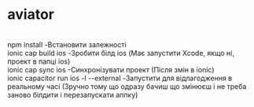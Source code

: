 # aviator
<br>npm install                            -Встановити залежності
<br>ionic cap build ios                    -Зробити білд ios (Має запустити Xcode, якщо ні, проект в папці ios)
<br>ionic cap sync ios                     -Cинхронізувати проект (Після змін в ionic)
<br>ionic capacitor run ios -l --external  -Запустити для відлагодження в реальному часі (Зручно тому що одразу бачиш що змінюєш і не треба заново білдити і перезапускати аппку) 
